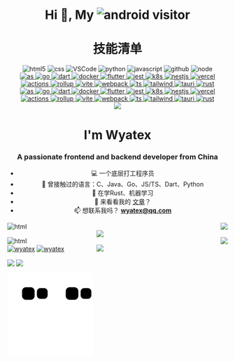 <h1 align="center">Hi 👋, My <img src="https://profile-counter.glitch.me/Wyatex/count.svg" alt="android" width="300" height="40"/> visitor </h1>

<h1 align="center">技能清单</h1>

<!-- Gif -->
<div align="center">
  <img alt="html5" src="https://media.giphy.com/media/XAxylRMCdpbEWUAvr8/giphy.gif" width="100" title="html">
  <img alt="css" src="https://media.giphy.com/media/fsEaZldNC8A1PJ3mwp/giphy.gif" width="100" title="css">
  <img alt="VSCode" src="https://i.giphy.com/media/IdyAQJVN2kVPNUrojM/200.webp" width="100" title="vscode">
  <img alt="python" src="https://i.giphy.com/media/LMt9638dO8dftAjtco/200.webp" width="100" title="python">
  <img alt="javascript" src="https://media3.giphy.com/media/ln7z2eWriiQAllfVcn/200w.webp" width="100" title="javascript">
  <img alt="github" src="https://i.giphy.com/media/KzJkzjggfGN5Py6nkT/200.webp" width="100" title="github">
  <img alt="node" src="https://media.giphy.com/media/kdFc8fubgS31b8DsVu/giphy.gif" width="85" title="node">
</div>

<a href="#gh-light-mode-only">
  <div align="center">
    <img alt="as" src="https://api.iconify.design/skill-icons:androidstudio-light.svg" width="100" title="AndroidStudio">
    <img alt="go" src="https://api.iconify.design/skill-icons:golang.svg" width="100" title="Go">
    <img alt="dart" src="https://api.iconify.design/skill-icons:dart-light.svg" width="100" title="Dart">
    <img alt="docker" src="https://api.iconify.design/skill-icons:docker.svg" width="100" title="Docker">
    <img alt="flutter" src="https://api.iconify.design/skill-icons:flutter-light.svg" width="100" title="Flutter">
    <img alt="jest" src="https://api.iconify.design/skill-icons:jest.svg" width="100" title="Jest">
    <img alt="k8s" src="https://api.iconify.design/skill-icons:kubernetes.svg" width="100" title="Kubernetes">
    <img alt="nestjs" src="https://api.iconify.design/skill-icons:nestjs-light.svg" width="100" title="NestJS">
    <img alt="vercel" src="https://api.iconify.design/skill-icons:vercel-light.svg" width="100" title="Vercel">
    <img alt="actions" src="https://api.iconify.design/skill-icons:githubactions-light.svg" width="100" title="GithubActions">
    <img alt="rollup" src="https://api.iconify.design/skill-icons:rollupjs-light.svg" width="100" title="Rollup">
    <img alt="vite" src="https://api.iconify.design/skill-icons:vite-light.svg" width="100" title="Vite">
    <img alt="webpack" src="https://api.iconify.design/skill-icons:webpack-light.svg" width="100" title="Webpack">
    <img alt="ts" src="https://api.iconify.design/skill-icons:typescript.svg" width="100" title="Typescript">
    <img alt="tailwind" src="https://api.iconify.design/skill-icons:tailwindcss-light.svg" width="100" title="Tailwind">
    <img alt="tauri" src="https://api.iconify.design/skill-icons:tauri-light.svg" width="100" title="Tauri">
    <img alt="rust" src="https://api.iconify.design/skill-icons:rust.svg" width="100" title="Rust">
  </div>
</a>

<a href="#gh-dark-mode-only">
  <div align="center">
    <img alt="as" src="https://api.iconify.design/skill-icons:androidstudio-dark.svg" width="100" title="AndroidStudio">
    <img alt="go" src="https://api.iconify.design/skill-icons:golang.svg" width="100" title="Go">
    <img alt="dart" src="https://api.iconify.design/skill-icons:dart-dark.svg" width="100" title="Dart">
    <img alt="docker" src="https://api.iconify.design/skill-icons:docker.svg" width="100" title="Docker">
    <img alt="flutter" src="https://api.iconify.design/skill-icons:flutter-dark.svg" width="100" title="Flutter">
    <img alt="jest" src="https://api.iconify.design/skill-icons:jest.svg" width="100" title="Jest">
    <img alt="k8s" src="https://api.iconify.design/skill-icons:kubernetes.svg" width="100" title="Kubernetes">
    <img alt="nestjs" src="https://api.iconify.design/skill-icons:nestjs-dark.svg" width="100" title="NestJS">
    <img alt="vercel" src="https://api.iconify.design/skill-icons:vercel-dark.svg" width="100" title="Vercel">
    <img alt="actions" src="https://api.iconify.design/skill-icons:githubactions-dark.svg" width="100" title="GithubActions">
    <img alt="rollup" src="https://api.iconify.design/skill-icons:rollupjs-dark.svg" width="100" title="Rollup">
    <img alt="vite" src="https://api.iconify.design/skill-icons:vite-dark.svg" width="100" title="Vite">
    <img alt="webpack" src="https://api.iconify.design/skill-icons:webpack-dark.svg" width="100" title="Webpack">
    <img alt="ts" src="https://api.iconify.design/skill-icons:typescript.svg" width="100" title="Typescript">
    <img alt="tailwind" src="https://api.iconify.design/skill-icons:tailwindcss-dark.svg" width="100" title="Tailwind">
    <img alt="tauri" src="https://api.iconify.design/skill-icons:tauri-dark.svg" width="100" title="Tauri">
    <img alt="rust" src="https://api.iconify.design/skill-icons:rust.svg" width="100" title="Rust">
  </div>
</a>

<!-- just img -->
<div align="center"><img src="https://cdn.jsdelivr.net/gh/sun0225SUN/photos/images/202110311924844.png" /></div>

<h1 align="center">I'm Wyatex</h1>
<h3 align="center">A passionate frontend and backend developer from China</h3>

<div align="center">
 
- 💻 一个底层打工程序员
- 🎨 曾接触过的语言：C、Java、Go、JS/TS、Dart、Python
- 📖 在学Rust、机器学习
- 📝 来看看我的 [文章](https://wyatex.xyz)？
- 📫 想联系我吗？ **wyatex@qq.com**

</div>

<a href="#gh-light-mode-only">
  <img align="left" src="https://github-readme-stats.wyatex.online/api/top-langs?username=wyatex" width="300" title="html">
  <img align="right" src="https://github-readme-stats.vercel.app/api?username=Wyatex&show_icons=true&count_private=true"/>
  <img align="right" src="https://quotes-github-readme.vercel.app/api" width="300">
</a>

<a href="#gh-dark-mode-only">
  <img align="left" src="https://github-readme-stats.wyatex.online/api/top-langs?username=wyatex&theme=algolia&hide_border=true" width="300" title="html">
  <img align="right" src="https://github-readme-stats.vercel.app/api?username=Wyatex&show_icons=true&count_private=true&theme=algolia&hide_border=true"/>
  <img align="right" src="https://quotes-github-readme.vercel.app/api?&theme=algolia" width="300">
</a>

<a href="#gh-light-mode-only"><img align="center" src="https://github-readme-streak-stats.herokuapp.com/?user=wyatex" alt="wyatex" /></a>
<a href="#gh-dark-mode-only"><img align="center" src="https://github-readme-streak-stats.herokuapp.com/?user=wyatex&theme=algolia&hide_border=true" alt="wyatex" /></a>

<!-- GitHub奖杯🏆 -->
<a href="#gh-light-mode-only"><img align="center" src="https://github-profile-trophy.vercel.app/?username=wyatex&row=1&column=6&no-bg=true" /></a>
<a href="#gh-dark-mode-only"><img align="center" src="https://github-profile-trophy.vercel.app/?username=wyatex&theme=algolia&row=1&column=6&no-frame=true" /></a>
<br>

![GitHub Snake Light](https://raw.githubusercontent.com/Wyatex/Wyatex/output/contribution-snake.svg#gh-light-mode-only)
![GitHub Snake Dark](https://raw.githubusercontent.com/Wyatex/Wyatex/output/contribution-snake-dark.svg#gh-dark-mode-only)
